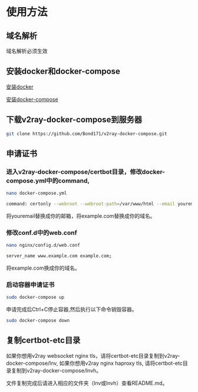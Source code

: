 # 使用方法

## 域名解析

域名解析必须生效


## 安装docker和docker-compose

[安装docker](https://docs.docker.com/install/)

[安装docker-compose](https://docs.docker.com/compose/install/)


## 下载v2ray-docker-compose到服务器

```bash
git clone https://github.com/Bond171/v2ray-docker-compose.git
```

## 申请证书

### 进入v2ray-docker-compose/certbot目录，修改docker-compose.yml中的command,
```bash
nano docker-compose.yml
```
```bash
command: certonly --webroot --webroot-path=/var/www/html --email youremail --agree-tos --no-eff-email --staging -d example.com -d www.example.com
```
将youremail替换成你的邮箱，将example.com替换成你的域名。

### 修改conf.d中的web.conf
```bash
nano nginx/config.d/web.conf
```

```bash
server_name www.example.com example.com;
```
将example.com换成你的域名。

### 启动容器申请证书
```bash
sudo docker-compose up
```
申请完成后Ctrl+C停止容器,然后执行以下命令销毁容器。
```bash
sudo docker-compose down
```


## 复制certbot-etc目录

如果你想用v2ray websocket nginx tls，请将certbot-etc目录复制到v2ray-docker-compose/lnv,
如果你想用v2ray nginx haproxy tls, 请将certbot-etc目录复制到v2ray-docker-compose/lnvh。

文件复制完成后请进入相应的文件夹（lnv或lnvh）查看README.md。

